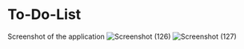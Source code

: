 # To-Do-List
Screenshot of the application
![Screenshot (126)](https://github.com/Anu3012/To-Do-List/assets/98791964/00c5365d-b111-46ab-ae75-0fc188753320)
![Screenshot (127)](https://github.com/Anu3012/To-Do-List/assets/98791964/0e2354a1-767d-45cf-9bde-5e08fc10db2f)
